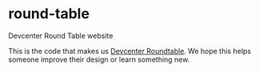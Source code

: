 # round-table
Devcenter Round Table website

This is the code that makes us [Devcenter Roundtable](http://devcenter.co/round-table). We hope this helps someone improve their design or learn something new.
